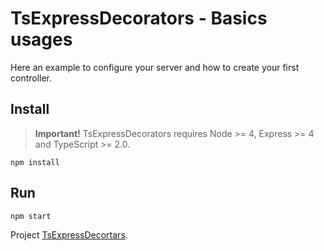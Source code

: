 # TsExpressDecorators - Basics usages

Here an example to configure your server and how to create your first controller.

## Install

> **Important!** TsExpressDecorators requires Node >= 4, Express >= 4 and TypeScript >= 2.0.

```batch
npm install
```

## Run
```
npm start
```

Project [TsExpressDecortars](https://github.com/Romakita/ts-express-decorators).
